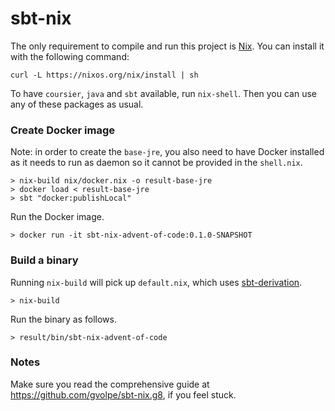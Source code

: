 # sbt-nix

The only requirement to compile and run this project is [Nix](https://nixos.org/download.html). You can install it with the following command:

```shell
curl -L https://nixos.org/nix/install | sh
```

To have `coursier`, `java` and `sbt` available, run `nix-shell`. Then you can use any of these packages as usual.

### Create Docker image

Note: in order to create the `base-jre`, you also need to have Docker installed as it needs to run as daemon so it cannot be provided in the `shell.nix`.

```shell
> nix-build nix/docker.nix -o result-base-jre
> docker load < result-base-jre
> sbt "docker:publishLocal"
```

Run the Docker image.

```shell
> docker run -it sbt-nix-advent-of-code:0.1.0-SNAPSHOT
```

### Build a binary

Running `nix-build` will pick up `default.nix`, which uses [sbt-derivation](https://github.com/zaninime/sbt-derivation).

```shell
> nix-build
```

Run the binary as follows.

```shell
> result/bin/sbt-nix-advent-of-code
```

### Notes

Make sure you read the comprehensive guide at https://github.com/gvolpe/sbt-nix.g8, if you feel stuck.
